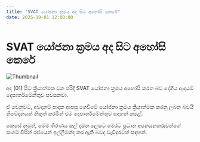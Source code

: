 ```yaml
---
title: "SVAT යෝජනා ක්‍රමය අද සිට අහෝසි කෙරේ"
date: 2025-10-01 12:00:00
---
```


# SVAT යෝජනා ක්‍රමය අද සිට අහෝසි කෙරේ

![Thumbnail](https://helakuru.sgp1.cdn.digitaloceanspaces.com/esana/images/lib/inland-ewvenue.jpg)

අද (01) සිට ක්‍රියාත්මක වන පරිදි SVAT යෝජනා ක්‍රමය අහෝසි කරන බව දේශීය ආදායම් දෙපාර්තමේන්තුව පවසනවා.

ඒ වෙනුවට, අවදානම් පාදක ආපසු ගෙවීමේ යෝජනා ක්‍රමය ක්‍රියාත්මක කරනු ලබන බවයි නිවේදනයක් නිකුත් කරමින් එම දෙපාර්තමේන්තුව සඳහන් කළේ.

කෙසේ නමුත්, මෙම තීරණය කල් දමන ලෙසට මෙරට ප්‍රධාන අපනයනකරුවන්ගේ සංගම් විසින් රජයෙන් ඉල්ලීමක්ද කර ඇති බවද වැඩිදුරටත් සඳහන්.

